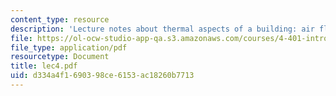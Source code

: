```yaml
---
content_type: resource
description: 'Lecture notes about thermal aspects of a building: air flow.'
file: https://ol-ocw-studio-app-qa.s3.amazonaws.com/courses/4-401-introduction-to-building-technology-spring-2006/d334a4f1690398ce6153ac18260b7713_lec4.pdf
file_type: application/pdf
resourcetype: Document
title: lec4.pdf
uid: d334a4f1-6903-98ce-6153-ac18260b7713
---
```

